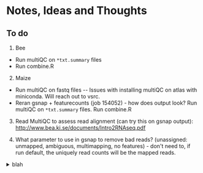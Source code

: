 # Notes, Ideas and Thoughts

## To do
1. Bee
* Run multiQC on `*txt.summary` files
* Run combine.R

2. Maize
* Run multiQC on fastq files -- Issues with installing multiQC on atlas with miniconda. Will reach out to vsrc.
* Reran gsnap + featurecounts (job 154052) - how does output look? Run multiQC on `*txt.summary` files. Run combine.R

3. Read MultiQC to assess read alignment (can try this on gsnap output): http://www.bea.ki.se/documents/Intro2RNAseq.pdf

4. What parameter to use in gsnap to remove bad reads? (unassigned: unmapped, ambiguous, multimapping, no features) - don't need to, if run default, the uniquely read counts will be the mapped reads.

<details><summary>blah</summary>
dfdfd
</details>
